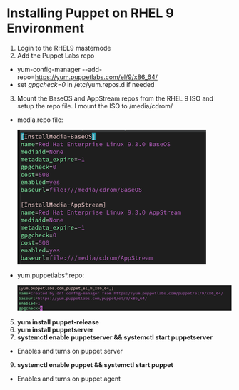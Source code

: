 # Installing Puppet on RHEL 9 Environment #

1. Login to the RHEL9 masternode
2. Add the Puppet Labs repo
* yum-config-manager --add-repo=https://yum.puppetlabs.com/el/9/x86_64/  
* set *gpgcheck=0* in /etc/yum.repos.d if needed  
3. Mount the BaseOS and AppStream repos from the RHEL 9 ISO and setup the repo file. I mount the ISO to /media/cdrom/

* media.repo file:

    ![alt text](https://github.com/andrewumana76/Puppet_Demo/blob/main/pictures/media.repo.png)

* yum.puppetlabs*.repo:  
  
    ![alt text](https://github.com/andrewumana76/Puppet_Demo/blob/main/pictures/yum.puppetlabs.repo.png)

5. **yum install puppet-release**
6. **yum install puppetserver**
7. **systemctl enable puppetserver && systemctl start puppetserver**
* Enables and turns on puppet server  
9. **systemctl enable puppet && systemctl start puppet**
* Enables and turns on puppet agent  
